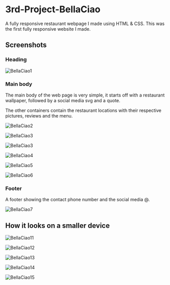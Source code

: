 # 3rd-Project-BellaCiao
A fully responsive restaurant webpage I made using HTML &amp; CSS.
This was the first fully responsive website I made.

## Screenshots
### Heading

![BellaCiao1](https://user-images.githubusercontent.com/94570140/152600864-4c7d5c8b-e583-404f-8be8-30c50b1b4625.png)


### Main body
The main body of the web page is very simple, it starts off with a restaurant wallpaper, followed by a social media svg and a quote.

The other containers contain the restaurant locations with their respective pictures, reviews and the menu.

![BellaCiao2](https://user-images.githubusercontent.com/94570140/152601109-6208d42f-73f1-4d65-866c-51d2ca59cc09.png)


![BellaCiao3](https://user-images.githubusercontent.com/94570140/152601353-2cc66852-ef70-454f-b1ec-70894cac3863.png)


![BellaCiao3](https://user-images.githubusercontent.com/94570140/152602350-c524f8f5-33d2-4d9f-833b-0a816a45b546.png)


![BellaCiao4](https://user-images.githubusercontent.com/94570140/152602370-fd7883c6-079d-41ca-bfea-05afd97d67b2.png)


![BellaCiao5](https://user-images.githubusercontent.com/94570140/152602383-0cff2d13-2493-425f-8f9e-cc278a6850eb.png)


![BellaCiao6](https://user-images.githubusercontent.com/94570140/152602412-f1228f90-a812-4c5d-ab8b-e1e10de56ec0.png)


### Footer
A footer showing the contact phone number and the social media @.

![BellaCiao7](https://user-images.githubusercontent.com/94570140/152603483-16756dee-5a40-49fc-9758-6d02d494c4a1.png)


## How it looks on a smaller device

![BellaCiao11](https://user-images.githubusercontent.com/94570140/152602545-94f846a8-38d7-4fd0-b0bd-51472d9cd85c.png)


![BellaCiao12](https://user-images.githubusercontent.com/94570140/152602584-8a03a9ff-86ce-4918-873e-e74bbdb6bda4.png)


![BellaCiao13](https://user-images.githubusercontent.com/94570140/152602607-4bb0aa92-2300-438a-9b14-2af3c9db55fa.png)


![BellaCiao14](https://user-images.githubusercontent.com/94570140/152602626-1473ae6b-115b-4d94-b08f-4e9be4934c55.png)


![BellaCiao15](https://user-images.githubusercontent.com/94570140/152602650-6bc1f085-9d84-433c-9ce6-8454858c808e.png)











